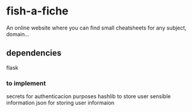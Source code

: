 # fish-a-fiche
An online website where you can find small cheatsheets for any subject, domain...


## dependencies

flask

### to implement

secrets for authenticacion purposes
hashlib to store user sensible information
json for storing user informaion